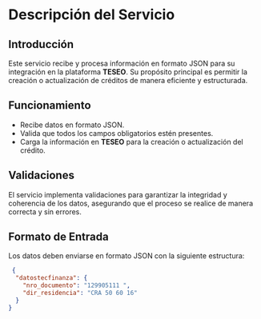 # Descripción del Servicio

## **Introducción**
Este servicio recibe y procesa información en formato JSON para su integración en la plataforma **TESEO**. Su propósito principal es permitir la creación o actualización de créditos de manera eficiente y estructurada.

## **Funcionamiento**
- Recibe datos en formato JSON.
- Valida que todos los campos obligatorios estén presentes.
- Carga la información en **TESEO** para la creación o actualización del crédito.

## **Validaciones**
El servicio implementa validaciones para garantizar la integridad y coherencia de los datos, asegurando que el proceso se realice de manera correcta y sin errores.

## **Formato de Entrada**
Los datos deben enviarse en formato JSON con la siguiente estructura:

```json
 {
  "datostecfinanza": {
    "nro_documento": "129905111 ",
    "dir_residencia": "CRA 50 60 16"
  }
}
```
